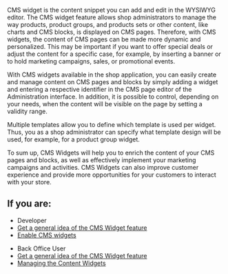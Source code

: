CMS widget is the content snippet you can add and edit in the WYSIWYG editor. The CMS widget feature allows shop administrators to manage the way products, product groups, and products sets or other content, like charts and CMS blocks, is displayed on CMS pages. Therefore, with CMS widgets, the content of CMS pages can be made more dynamic and personalized. This may be important if you want to offer special deals or adjust the content for a specific case, for example, by inserting a banner or to hold marketing campaigns, sales, or promotional events.

With CMS widgets available in the shop application, you can easily create and manage content on CMS pages and blocks by simply adding a widget and entering a respective identifier in the CMS page editor of the Administration interface. In addition, it is possible to control, depending on your needs, when the content will be visible on the page by setting a validity range.

Multiple templates allow you to define which template is used per widget. Thus, you as a shop administrator can specify what template design will be used, for example, for a product group widget.

To sum up, CMS Widgets will help you to enrich the content of your CMS pages and blocks, as well as effectively implement your marketing campaigns and activities. CMS Widgets can also improve customer experience and provide more opportunities for your customers to interact with your store.

## If you are:

<div class="mr-container">
    <div class="mr-list-container">
        <!-- col1 -->
        <div class="mr-col">
            <ul class="mr-list mr-list-green">
                <li class="mr-title">Developer</li>
                <li><a href="https://documentation.spryker.com/v2/docs/cms-widget-overview-201903" class="mr-link">Get a general idea of the CMS Widget feature</a></li>
                 <li><a href="https://documentation.spryker.com/v2/docs/cms-widget-overview-201903" class="mr-link"> Enable CMS widgets</a></li> 
                </ul>
        </div>
        <!-- col2 -->
        <div class="mr-col">
            <ul class="mr-list mr-list-blue">
                <li class="mr-title"> Back Office User</li>
                <li><a href="https://documentation.spryker.com/v2/docs/cms-widget-overview-201903" class="mr-link">Get a general idea of the CMS Widget feature</a></li>
                <li><a href="https://documentation.spryker.com/v2/docs/content-widgets" class="mr-link">Managing the Content Widgets</a></li>